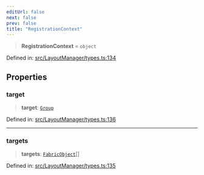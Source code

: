 ```yaml
---
editUrl: false
next: false
prev: false
title: "RegistrationContext"
---
```


> **RegistrationContext** = `object`

Defined in: [src/LayoutManager/types.ts:134](https://github.com/fabricjs/fabric.js/blob/977f797255d8c56b5b68360b0d45bed33697d2e8/src/LayoutManager/types.ts#L134)

## Properties

### target

> **target**: [`Group`](/api/classes/group/)

Defined in: [src/LayoutManager/types.ts:136](https://github.com/fabricjs/fabric.js/blob/977f797255d8c56b5b68360b0d45bed33697d2e8/src/LayoutManager/types.ts#L136)

***

### targets

> **targets**: [`FabricObject`](/api/classes/fabricobject/)[]

Defined in: [src/LayoutManager/types.ts:135](https://github.com/fabricjs/fabric.js/blob/977f797255d8c56b5b68360b0d45bed33697d2e8/src/LayoutManager/types.ts#L135)

